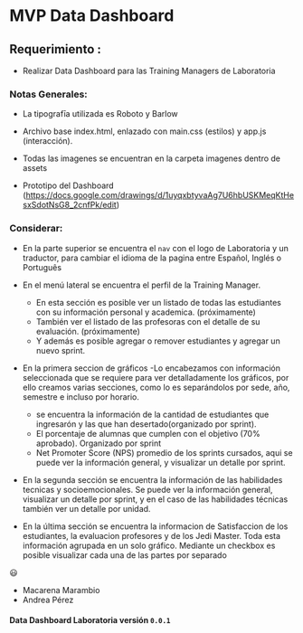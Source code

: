 # MVP Data Dashboard


## Requerimiento :

+ Realizar Data Dashboard para las Training Managers de Laboratoria 


### Notas Generales:

+ La tipografīa utilizada es Roboto y Barlow

+ Archivo base index.html, enlazado con main.css (estilos) y app.js (interacción).

+ Todas las imagenes se encuentran en la carpeta imagenes dentro de assets

+ Prototipo del Dashboard (https://docs.google.com/drawings/d/1uyqxbtyvaAg7U6hbUSKMeqKtHesxSdotNsG8_2cnfPk/edit)


### Considerar: 

+ En la parte superior se encuentra el ```nav``` con el logo de Laboratoria y un traductor, para cambiar el idioma de la pagina entre Español, Inglés o Português 

+ En el menú lateral se encuentra el perfil de la Training Manager. 
	- En esta sección es posible ver un listado de todas las estudiantes con su información personal y academica. (próximamente)
	- También ver el listado de las profesoras con el detalle de su evaluación. (próximamente)
	- Y además es posible agregar o remover estudiantes y agregar un nuevo sprint. 
+ En la primera seccion de gráficos
	-Lo encabezamos con información seleccionada que se requiere para ver detalladamente los gráficos, por ello creamos varias secciones, como lo es separándolos por sede, año, semestre e incluso por horario.
	- se encuentra la información de la cantidad de estudiantes que ingresarón y las que han desertado(organizado por sprint).
	- El porcentaje de alumnas que cumplen con el objetivo (70% aprobado). Organizado por sprint
	- Net Promoter Score (NPS) promedio de los sprints cursados, aqui se puede ver la información general, y visualizar un detalle por sprint.
+ En la segunda sección se encuentra la información de las habilidades tecnicas y socioemocionales. Se puede ver la información general, visualizar un detalle por sprint, y en el caso de las habilidades técnicas también ver un detalle por unidad.

+ En la última sección se encuentra la informacion de Satisfaccion de los estudiantes, la evaluacion profesores y de los Jedi Master. Toda esta información agrupada en un solo gráfico. Mediante un checkbox es posible visualizar cada una de las partes por separado


 :smiley:

 + Macarena Marambio 
 + Andrea Pérez 

#### Data Dashboard Laboratoria versión `0.0.1` 


